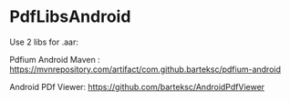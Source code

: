 # PdfLibsAndroid

Use 2 libs for .aar:

Pdfium Android Maven :
https://mvnrepository.com/artifact/com.github.barteksc/pdfium-android

Android PDf Viewer:
https://github.com/barteksc/AndroidPdfViewer
